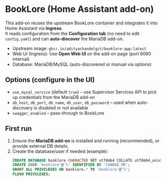 # BookLore (Home Assistant add-on)

This add-on reuses the upstream BookLore container and integrates it into Home Assistant via **Ingress**.  
It reads configuration from the **Configuration tab** (no need to edit `config.yaml`) and can **auto-discover** the MariaDB add-on.

- Upstream image: `ghcr.io/adityachandelgit/booklore-app:latest`
- Web UI (Ingress): Use **Open Web UI** on the add-on page (port 6060 internal)
- Database: MariaDB/MySQL (auto-discovered or manual via options)

## Options (configure in the UI)
- `use_mysql_service` (default `true`) – use Supervisor Services API to pick up credentials from the MariaDB add-on
- `db_host`, `db_port`, `db_name`, `db_user`, `db_password` – used when auto-discovery is disabled or not available
- `swagger_enabled` – pass-through to BookLore

## First run
1. Ensure the **MariaDB add-on** is installed and running (recommended), or provide external DB details.
2. Create the database/user if needed (example):
   ```sql
   CREATE DATABASE booklore CHARACTER SET utf8mb4 COLLATE utf8mb4_unicode_ci;
   CREATE USER 'booklore'@'%' IDENTIFIED BY 'CHANGE_ME';
   GRANT ALL PRIVILEGES ON booklore.* TO 'booklore'@'%';
   FLUSH PRIVILEGES;